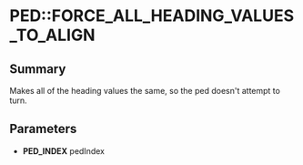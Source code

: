 # PED::FORCE_ALL_HEADING_VALUES_TO_ALIGN

## Summary
Makes all of the heading values the same, so the ped doesn't attempt to turn.

## Parameters
* **PED_INDEX** pedIndex